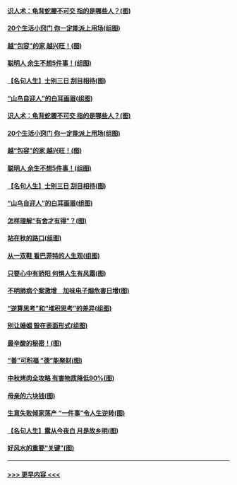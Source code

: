 #### [识人术：龟背蛇腰不可交 指的是哪些人？(图)](../pages/p8/907503.md?t=09170144) 
#### [20个生活小窍门 你一定能派上用场(组图)](../pages/p8/907510.md?t=09170144) 
#### [越“包容”的家 越兴旺！(图)](../pages/p8/907328.md?t=09170144) 
#### [聪明人 余生不想5件事！(组图)](../pages/p8/907364.md?t=09170144) 
#### [【名句人生】士别三日 刮目相待(图)](../pages/p8/906988.md?t=09170144) 
#### [“山鸟自迎人”的白耳画眉(组图)](../pages/p8/907332.md?t=09170144) 
#### [识人术：龟背蛇腰不可交 指的是哪些人？(图)](../pages/p8/907503.md?t=09170144) 
#### [20个生活小窍门 你一定能派上用场(组图)](../pages/p8/907510.md?t=09170144) 
#### [越“包容”的家 越兴旺！(图)](../pages/p8/907328.md?t=09170144) 
#### [聪明人 余生不想5件事！(组图)](../pages/p8/907364.md?t=09170144) 
#### [【名句人生】士别三日 刮目相待(图)](../pages/p8/906988.md?t=09170144) 
#### [“山鸟自迎人”的白耳画眉(组图)](../pages/p8/907332.md?t=09170144) 
#### [怎样理解“有舍才有得”？(图)](../pages/p8/906872.md?t=09170144) 
#### [站在秋的路口(组图)](../pages/p8/906914.md?t=09170144) 
#### [从一双鞋 看巴菲特的人生观(组图)](../pages/p8/907311.md?t=09170144) 
#### [只要心中有骄阳 何惧人生有风霜(图)](../pages/p8/907320.md?t=09170144) 
#### [不明肺病个案激增　加味电子烟危害日增(图)](../pages/p8/907307.md?t=09170144) 
#### [“逆算思考”和“堆积思考”的差异(组图)](../pages/p8/907229.md?t=09170144) 
#### [别让婚姻 毁在表面形式(组图)](../pages/p8/907118.md?t=09170144) 
#### [最辛酸的秘密！(图)](../pages/p8/906327.md?t=09170144) 
#### [“善”可积福 “德”能聚财(图)](../pages/p8/906906.md?t=09170144) 
#### [中秋烤肉全攻略 有害物质降低90%(图)](../pages/p8/907227.md?t=09170144) 
#### [母亲的六块钱(图)](../pages/p8/907107.md?t=09170144) 
#### [生意失败倾家荡产 “一件事”令人生逆转(图)](../pages/p8/907101.md?t=09170144) 
#### [【名句人生】露从今夜白 月是故乡明(图)](../pages/p8/906558.md?t=09170144) 
#### [好风水的重要“关键”(图)](../pages/p8/907087.md?t=09170144) 

----
#### [ >>> 更早内容 <<< ](../indexes/p8-earlier.md)
